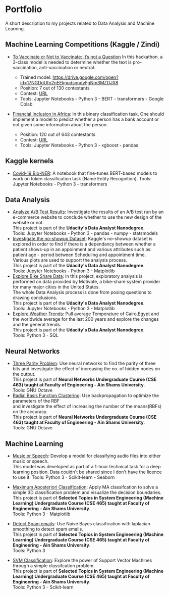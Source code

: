 # Portfolio
A short description to my projects related to Data Analysis and Machine Learning.

## Machine Learning Competitions (Kaggle / Zindi)
- [To Vaccinate or Not to Vaccinate: It’s not a Question](%5BZINDI%5DTo%20Vaccinate%20or%20Not%20to%20Vaccinate:%20It’s%20not%20a%20Question/)
In this hackathon, a 3-class model is needed to determine whether the text is pro-vaccination, anti-vaccination or neutral.

	- Trained model: https://drive.google.com/open?id=17NGDdUfn2nEEkgudsnndyFgNm3MZDJX8
	- Position: 7 out of 130 contestants
	- Contest: [URL](https://zindi.africa/hackathons/to-vaccinate-or-not-to-vaccinate-its-not-a-question/leaderboard)
	- Tools: Jupyter Notebooks - Python 3 - BERT - transformers - Google Colab

- [Financial Inclusion in Africa](%5BZINDI%5DFinancial%20Inclusion%20in%20Africa/model.ipynb):
In this binary classification task, One should implement a model to predict whether a person has a bank account or not given some information about the person.
	- Position: 120 out of 643 contestants
	- Contest: [URL](https://zindi.africa/competitions/financial-inclusion-in-africa/)
	- Tools: Jupyter Notebooks - Python 3 - xgboost - pandas

## Kaggle kernels
- [Covid-19 Bio-NER](https://www.kaggle.com/amrkeleg/fine-tuning-bert-models-for-bio-entity-recognition):
A notebook that fine-tunes BERT-based models to work on token classification task (Name Entity Recognition).
Tools: Jupyter Notebooks - Python 3 - transformers

## Data Analysis
- [Analyze A/B Test Results](%5BDAND%5DAnalyze%20A%7CB%20Test%20Results/%5BDAND%5Danalyze_ab_test_results_notebook.ipynb): Investigate the results of an A/B test run by an e-commerce website to conclude whether to use the new design of the website or not.<br>
This project is part of the **Udacity's Data Analyst Nanodegree**.<br>
Tools: Jupyter Notebooks - Python 3 - pandas - numpy - statsmodels
- [Investigate the no-showup Dataset](%5BDAND%5DInvestigate%20the%20no-showup%20Dataset/%5BDAND%5Dinvestigate-a-dataset.ipynb): Kaggle's no-showup dataset is explored in order to find if there is a dependancy between whether a patient shows-up in an appoinment and various attributes such as: patient age - period between Scheduling and appointment time.<br>
Various plots are used to support the analysis process.<br>
This project is part of the **Udacity's Data Analyst Nanodegree**.<br>
Tools: Jupyter Notebooks - Python 3 - Matplotlib
- [Explore Bike Share Data](%5BDAND%5DExplore%20Bike%20Share%20Data/%5BDAND%5Dbike_share_analysis.ipynb): In this project, exploratory analysis is performed on data provided by Motivate, a bike-share system provider for many major cities in the United States.<br>
The whole Data Analysis process is done from posing questions to drawing conclusions.<br>
This project is part of the **Udacity's Data Analyst Nanodegree**.<br>
Tools: Jupyter Notebooks - Python 3 - Matplotlib
- [Explore Weather Trends](%5BDAND%5DExplore%20Weather%20Trends/%5BDAND%5Dexplore_weather_trends.py): Pull average Temperature of Cairo,Egypt and the worldwide average for the last 200 years and explore the changes and the general trends.<br>
This project is part of the **Udacity's Data Analyst Nanodegree**.<br>
Tools: Python 3 - SQL

## Neural Networks
- [Three Parity Problem](%5BNN%5DThree%20Parity%20Problem/solveThreeParityProblem.m): Use neural networks to find the parity of three bits and investigate the effect of increasing the no. of hidden nodes on the output.<br>
This project is part of **Neural Networks Undergraduate Course (CSE 463) taught at Faculty of Engineering - Ain Shams University**.<br>
Tools: GNU Octave
- [Radial Basis Function Clustering](%5BNN%5DRadial%20Basis%20Functions/solveDBmoonProblem.m): Use backpropagation to optimize the parameters of the RBF<br>
and investigate the effect of increasing the number of the means(RBFs) on the accuracy.<br>
This project is part of **Neural Networks Undergraduate Course (CSE 463) taught at Faculty of Engineering - Ain Shams University**.<br>
Tools: GNU Octave

## Machine Learning
- [Music or Speech](%5BML%5DSpeech%20vs%20Music%20Classification/%5BML%5DSpeech%20vs%20Music%20Classification.ipynb): Develop a model for classifying audio files into either music or speech.<br>
This model was developed as part of a 1-hour technical task for a deep learning position.
Data couldn't be shared since I don't have the licence to use it.
Tools: Python 3 - Scikit-learn - Seaborn

- [Maximum Aposteriori Classification](%5BML%5DMAP%20classification/MAP_classification.py): Apply MA classifcation to solve a simple 3D classification problem 
and visualize the decision boundaries.<br>
This project is part of **Selected Topics in System Engineering (Machine Learning) Undergraduate Course (CSE 465) taught at Faculty of Engineering - Ain Shams University**.<br>
Tools: Python 3 - Matplotlib

- [Detect Spam emails](%5BML%5DDetect%20spam%20mails/NaiveBayes.py): Use Naive Bayes classification with laplacian smoothing to detect spam emails.<br>
This project is part of **Selected Topics in System Engineering (Machine Learning) Undergraduate Course (CSE 465) taught at Faculty of Engineering - Ain Shams University**.<br>
Tools: Python 3

- [SVM Classification](%5BML%5DSupport%20Vector%20Machines/SVM.py): Explore the power of Support Vector Machines through a simple classifcation problem.<br>
This project is part of **Selected Topics in System Engineering (Machine Learning) Undergraduate Course (CSE 465) taught at Faculty of Engineering - Ain Shams University**.<br>
Tools: Python 3 - Scikit-learn
